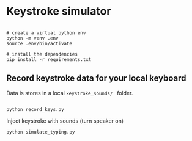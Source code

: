 # Keystroke simulator

```

# create a virtual python env
python -m venv .env
source .env/bin/activate

# install the dependencies 
pip install -r requirements.txt

```

## Record keystroke data for your local keyboard

Data is stores in a local `keystroke_sounds/ ` folder.
```

python record_keys.py
```

Inject keystroke with sounds (turn speaker on)

```
python simulate_typing.py
```
```
